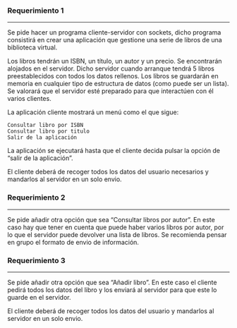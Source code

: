### Requerimiento 1
<hr />

Se pide hacer un programa cliente-servidor con sockets, dicho programa consistirá en crear una aplicación que gestione una serie de libros de una biblioteca virtual.

Los libros tendrán un ISBN, un título, un autor y un precio. Se encontrarán alojados en el servidor. Dicho servidor cuando arranque tendrá 5 libros preestablecidos con todos los datos rellenos. Los libros se guardarán en memoria en cualquier tipo de estructura de datos (como puede ser un lista). Se valorará que el servidor esté preparado para que interactúen con él varios clientes.

La aplicación cliente mostrará un menú como el que sigue:

    Consultar libro por ISBN
    Consultar libro por titulo
    Salir de la aplicación

La aplicación se ejecutará hasta que el cliente decida pulsar la opción de “salir de la aplicación”.

El cliente deberá de recoger todos los datos del usuario necesarios y mandarlos al servidor en un solo envio.


### Requerimiento 2
<hr />

Se pide añadir otra opción que sea “Consultar libros por autor”. En este caso hay que tener en cuenta que puede haber varios libros por autor, por lo que el servidor puede devolver una lista de libros. Se recomienda pensar en grupo el formato de envio de información.


### Requerimiento 3
<hr />

Se pide añadir otra opción que sea “Añadir libro”. En este caso el cliente pedirá todos los datos del libro y los enviará al servidor para que este lo guarde en el servidor.

El cliente deberá de recoger todos los datos del usuario y mandarlos al servidor en un solo envio.

